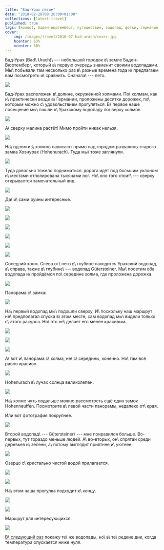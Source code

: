 ```yaml
---
title: "Бад-Урах летом"
date: "2018-02-28T08:20:00+01:00"
collections: [latest-travel]
published: true
tags: [komoot, баден-вюртемберг, путешествие, водопад, фотки, германия, хайкинг]
cover:
    img: /images/travel/2016-07-bad-urach/cover.jpg
    hcenter: 63%
    vcenter: 50%
---
```


Бад-Урах (Bad\ Urach)\ --- небольшой городок в\ земле Баден-Вюртемберг,
который в\ первую очередь знаменит своими водопадами. Мы\ побывали там
несколько раз в\ разные времена года и\ предлагаем вам посмотреть
и\ сравнить. Сначала\ --- лето.

<!--more-->

![](/images/travel/2016-07-bad-urach/bad-urach-down.jpg)

Бад-Урах расположен в\ долине, окружённой холмами. По\ холмам, как
и\ практически везде в\ Германии, проложены десятки дорожек, по\ которым
можно с\ удовольствием прогуляться. В\ первое наше посещение мы\ пошли
к\ Урахскому водопаду по\ верху холмов.

![](/images/travel/2016-07-bad-urach/hill-road.jpg)

А\ сверху малина растёт! Мимо пройти никак нельзя.

![](/images/travel/2016-07-bad-urach/raspberry.jpg)

На\ одном из\ холмов нависают прямо над городом развалины старого замка
Хоэнурах (Hohenurach). Туда мы\ тоже заглянули.

![](/images/travel/2016-07-bad-urach/hohenurach-view.jpg)

Туда довольно тяжело подниматься: дорога идёт под большим уклоном
и\ местами отполирована тысячами ног. Но\ оно того стоит\ --- сверху
открывается замечательный вид.

![](/images/travel/2016-07-bad-urach/bad-urach-top.jpg)

Да\ и\ сами руины интересные.

![](/images/travel/2016-07-bad-urach/ruine-1.jpg)

![](/images/travel/2016-07-bad-urach/ruine-2.jpg)

![](/images/travel/2016-07-bad-urach/ruine-3.jpg)

![](/images/travel/2016-07-bad-urach/ruine-4.jpg)

![](/images/travel/2016-07-bad-urach/ruine-5.jpg)

![](/images/travel/2016-07-bad-urach/ruine-6.jpg)

Соседний холм. Слева от\ него в\ глубине находится Урахский водопад,
а\ справа, также в\ глубине\ --- водопад Gütersteiner. Мы\ посетим оба
водопада и\ пройдёмся по\ середине холма, где проложена дорожка.

![](/images/travel/2016-07-bad-urach/ruine-hill.jpg)

Панорама с\ замка:

![](/images/travel/2016-07-bad-urach/ruine-pano.jpg)

На\ первый водопад мы\ подошли сверху. И\ поскольку наш маршрут
не\ предполагал спуска в\ этом месте, сам водопад мы\ видели только
с\ этого ракурса. Но\ это не\ делает его менее красивым.

![](/images/travel/2016-07-bad-urach/uracher-1.jpg)

![](/images/travel/2016-07-bad-urach/uracher-2.jpg)

![](/images/travel/2016-07-bad-urach/uracher-3.jpg)

А\ вот и\ панорама с\ холма, не\ с\ середины, конечно. Но\ там всё равно
красиво.

![](/images/travel/2016-07-bad-urach/hill-pano.jpg)

Hohenurach в\ лучах солнца великолепен.

![](/images/travel/2016-07-bad-urach/hohenurach-sun.jpg)

На\ холме чуть подальше можно рассмотреть ещё один замок Hohenneuffen.
Посмотрите в\ левой части панорамы, недалеко от\ края.

Или вот фотография покрупнее.

![](/images/travel/2016-07-bad-urach/hohenneuffen.jpg)

Второй водопад\ --- Gütersteiner\ --- мне понравился больше. Во-первых,
тут гораздо меньше людей. А\ во-вторых, он\ спрятан среди деревьев
и\ зелени, а\ потому выглядит приятнее и\ уютнее.

![](/images/travel/2016-07-bad-urach/guetersteiner-1.jpg)

Озерцо с\ кристально чистой водой прилагается.

![](/images/travel/2016-07-bad-urach/guetersteiner-2.jpg)

![](/images/travel/2016-07-bad-urach/guetersteiner-3.jpg)

На\ этом наша прогулка подходит к\ концу.

![](/images/travel/2016-07-bad-urach/end-1.jpg)

![](/images/travel/2016-07-bad-urach/end-2.jpg)

Маршрут для интересующихся:

![](iframe:https://www.komoot.de/tour/10519442/embed)

[В\ следующий раз][winter] покажу те\ же водопады, но\ в\ те\ редкие
дни, когда температура опускается ниже нуля.

[winter]: /post/bad-urach-winter/